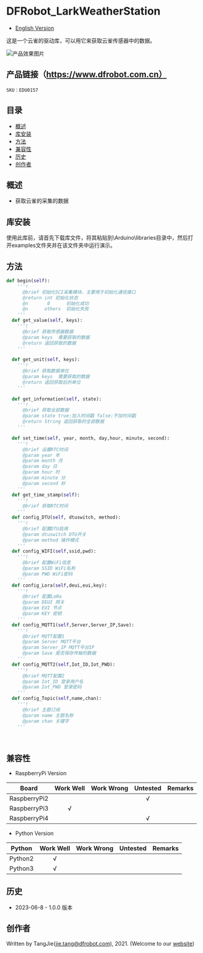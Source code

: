# DFRobot_LarkWeatherStation
* [English Version](./README.md)

这是一个云雀的驱动库，可以用它来获取云雀传感器中的数据。


![产品效果图片](./resources/images/EDU0157.png)


## 产品链接（https://www.dfrobot.com.cn）

    SKU：EDU0157

## 目录

  * [概述](#概述)
  * [库安装](#库安装)
  * [方法](#方法)
  * [兼容性](#兼容性)
  * [历史](#历史)
  * [创作者](#创作者)

## 概述

  * 获取云雀的采集的数据

## 库安装

使用此库前，请首先下载库文件，将其粘贴到\Arduino\libraries目录中，然后打开examples文件夹并在该文件夹中运行演示。

## 方法

```python
def begin(self):
    '''!
      @brief 初始化SCI采集模块，主要用于初始化通信接口
      @return int 初始化状态
      @n       0      初始化成功
      @n      others  初始化失败
    '''
  def get_value(self, keys):
    '''!
      @brief 获取传感器数据
      @param keys  需要获取的数据
      @return 返回获取的数据
    '''

  def get_unit(self, keys):
    '''!
      @brief 获取数据单位
      @param keys  需要获取的数据
      @return 返回获取后的单位
    '''

  def get_information(self, state):
    '''!
      @brief 获取全部数据
      @param state true:加入时间戳 false:不加时间戳
      @return String 返回获取的全部数据
    '''

  def set_time(self, year, month, day,hour, minute, second):
    '''!
      @brief 设置RTC时间
      @param year 年
      @param month 月
      @param day 日
      @param hour 时
      @param minute 分
      @param second 秒
    '''
  def get_time_stamp(self):
    '''!
      @brief 获取RTC时间
    '''
  def config_DTU(self, dtuswitch, method):
    '''!
      @brief 配置DTU启用
      @param dtuswitch DTU开关
      @param method 操作模式
    '''
  def config_WIFI(self,ssid,pwd):
    '''!
      @brief 配置WiFi信息
      @param SSID WiFi名称
      @param PWD WiFi密码
    '''
  def config_Lora(self,deui,eui,key):
    '''!
      @brief 配置LoRa
      @param DEUI 网关
      @param EUI 节点
      @param KEY 密钥
    '''
  def config_MQTT1(self,Server,Server_IP,Save):
    '''!
      @brief MQTT配置1
      @param Server MQTT平台
      @param Server_IP MQTT平台IP
      @param Save 是否保存传输的数据
    '''
  def config_MQTT2(self,Iot_ID,Iot_PWD):
    '''!
      @brief MQTT配置2
      @param Iot_ID 登录用户名
      @param Iot_PWD 登录密码
    '''
  def config_Topic(self,name,chan):
    '''!
      @brief 主题订阅
      @param name 主题名称
      @param chan 关键字
    '''

  
```

## 兼容性

* RaspberryPi Version

| Board        | Work Well | Work Wrong | Untested | Remarks |
| ------------ | :-------: | :--------: | :------: | ------- |
| RaspberryPi2 |           |            |    √     |         |
| RaspberryPi3 |     √     |            |          |         |
| RaspberryPi4 |           |            |     √    |         |

* Python Version

| Python  | Work Well | Work Wrong | Untested | Remarks |
| ------- | :-------: | :--------: | :------: | ------- |
| Python2 |     √     |            |          |         |
| Python3 |     √     |            |          |         |

## 历史

- 2023-06-8 - 1.0.0 版本

## 创作者

Written by TangJie(jie.tang@dfrobot.com), 2021. (Welcome to our [website](https://www.dfrobot.com/))





